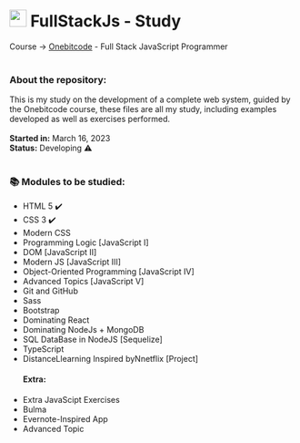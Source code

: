<h1><img src="https://encrypted-tbn0.gstatic.com/images?q=tbn:ANd9GcTab05l3ndGtZqyqxgTeOkmB7g2eDGyYrQp60gRu108tIEXOLQTl8tf9Jpx90UiNJEIv1Q&usqp=CAU" height ="30px"> FullStackJs - Study</h1>

Course -> <a href = "https://lp.onebitcode.com/?utm_campaign=OBC-C%20%7C%20E0-UNC%20%7C%20CAR%20%7C%20SCH%20%7C%20T1S-BRD%20%7C%20CPA%20%7C%20BR%20%7C%202022-11-10%20%7C%20FULL%20STACK%20%7C%20Branding&utm_content=onebitcode&utm_term=00%20%7C%20SCH%20%7C%20Keywords%20%7C%20%20Branding&utm_medium=paid-traffic&utm_source=g&ltk_gcm=18880005963&ltk_gag=149084349491&ltk_gac=634287089203&ltk_gne=g&gclid=EAIaIQobChMI-MiMqtrl_QIVwkBIAB3eYQYQEAAYASAAEgLoRvD_BwE" target="_blank">Onebitcode</a> - Full Stack JavaScript Programmer
<br><br>
<h3>About the repository:</h3>
This is my study on the development of a complete web system, guided by the Onebitcode course, these files are all my study, including examples developed as well as exercises performed.
<br><br>
<b>Started in:</b> March 16, 2023
<br>
<b>Status:</b> Developing ⚠️
<br><br>
<h3>📚 Modules to be studied:</h3>
<ul>
  <li>HTML 5 ✔️</li>
  <li>CSS 3 ✔️</li>
  <li>Modern CSS</li>
  <li>Programming Logic [JavaScript I]</li>
  <li>DOM [JavaScript II]</li>
  <li>Modern JS [JavaScript III]</li>
  <li>Object-Oriented Programming [JavaScript IV]</li>
  <li>Advanced Topics [JavaScript V]</li>
  <li>Git and GitHub</li>
  <li>Sass</li>
  <li>Bootstrap</li>
  <li>Dominating React</li>
  <li>Dominating NodeJs + MongoDB</li>
  <li>SQL DataBase in NodeJS [Sequelize]</li>
  <li>TypeScript</li>
  <li>DistanceLlearning Inspired byNnetflix [Project]</li>
  <h4>Extra:</h4>
  <li>Extra JavaScipt Exercises</li>
  <li>Bulma</li>
  <li>Evernote-Inspired App</li>
  <li>Advanced Topic</li>
</ul>

